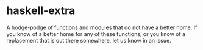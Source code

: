 haskell-extra
=============

A hodge-podge of functions and modules that do not have a better home.  If you know
of a better home for any of these functions, or you know of a replacement that is out
there somewhere, let us know in an issue.

